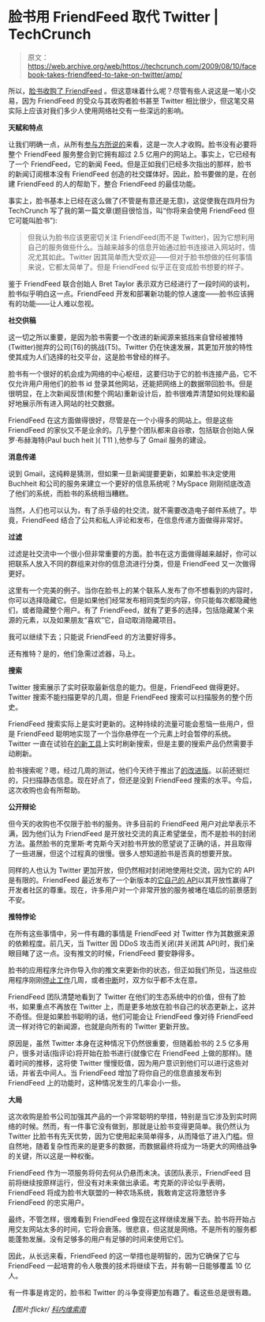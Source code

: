 # 脸书用 FriendFeed 取代 Twitter | TechCrunch

> 原文：<https://web.archive.org/web/https://techcrunch.com/2009/08/10/facebook-takes-friendfeed-to-take-on-twitter/amp/>

 <amp-img class="alignright size-full wp-image-91062 amp-wp-enforced-sizes i-amphtml-layout-intrinsic i-amphtml-layout-size-defined" title="picture-53" src="https://web.archive.org/web/20230404214239im_/https://techcrunch.com/wp-content/uploads/2009/08/picture-53.png" alt="picture-53" layout="intrinsic" i-amphtml-layout="intrinsic"><i-amphtml-sizer class="i-amphtml-sizer"></i-amphtml-sizer></amp-img> 所以，[脸书收购了 FriendFeed](https://web.archive.org/web/20230404214239/https://techcrunch.com/2009/08/10/facebook-acquires-friendfeed/) 。但这意味着什么呢？尽管有些人说这是一笔小交易，因为 FriendFeed 的受众与其收购者脸书甚至 Twitter 相比很少，但这笔交易实际上应该对我们多少人使用网络社交有一些深远的影响。

**天赋和特点**

让我们明确一点，从所有[参与方所说的](https://web.archive.org/web/20230404214239/https://techcrunch.com/2009/08/10/first-interview-after-acquisition-with-friendfeed-and-facebook/)来看，这是一次人才收购。脸书没有必要将整个 FriendFeed 服务整合到它拥有超过 2.5 亿用户的网站上。事实上，它已经有了一个 FriendFeed，它的新闻 Feed。但是正如我们已经多次指出的那样，脸书的新闻订阅根本没有 FriendFeed 创造的社交媒体好。因此，脸书要做的是，在创建 FriendFeed 的人的帮助下，整合 FriendFeed 的最佳功能。

事实上，脸书基本上已经在这么做了(不管是有意还是无意)，这促使我在四月份为 TechCrunch 写了我的第一篇文章(题目很恰当，叫“你将来会使用 FriendFeed 但它可能叫脸书”):

> 但我认为脸书应该更密切关注 FriendFeed(而不是 Twitter)，因为它想利用自己的服务做些什么。当越来越多的信息开始通过脸书连接进入网站时，情况尤其如此。Twitter 因其简单而大受欢迎——但对于脸书想做的任何事情来说，它都太简单了。但是 FriendFeed 似乎正在变成脸书想要的样子。

鉴于 FriendFeed 联合创始人 Bret Taylor 表示双方已经进行了一段时间的谈判，脸书似乎明白这一点。FriendFeed 开发和部署新功能的惊人速度——脸书应该拥有的功能——让人难以忽视。

**社交供稿**

这一切之所以重要，是因为脸书需要一个改进的新闻源来抵挡来自曾经被推特(Twitter)抛弃的公司(T6)的挑战(T5)。Twitter 仍在快速发展，其更加开放的特性使其成为人们选择的社交平台，这是脸书曾经的样子。

脸书有一个很好的机会成为网络的中心枢纽，这要归功于它的脸书连接产品，它不仅允许用户用他们的脸书 id 登录其他网站，还能把网络上的数据带回脸书。但是很明显，在上次新闻反馈(和整个网站)重新设计后，脸书很难弄清楚如何处理和最好地展示所有进入网站的社交数据。

FriendFeed 在这方面做得很好，尽管是在一个小得多的网站上。但是这些 FriendFeed 的家伙又不是业余的。几乎整个团队都来自谷歌，包括联合创始人保罗·布赫海特(Paul buch heit )( T11 ),他参与了 Gmail 服务的建设。

**消息传递**

说到 Gmail，这纯粹是猜测，但如果一旦新闻提要更新，如果脸书决定使用 Buchheit 和公司的服务来建立一个更好的信息系统呢？MySpace 刚刚彻底改造了他们的系统，而脸书的系统相当糟糕。

当然，人们也可以认为，有了杀手级的社交流，就不需要改造电子邮件系统了。毕竟，FriendFeed 结合了公共和私人评论和发布，在信息传递方面做得非常好。

**过滤**

过滤是社交流中一个很小但非常重要的方面。脸书在这方面做得越来越好，你可以把联系人放入不同的群组来对你的信息流进行分类，但是 FriendFeed 又一次做得更好。

这里有一个完美的例子。当你在脸书上的某个联系人发布了你不想看到的内容时，你可以选择隐藏它。但是如果他们经常发布相同类型的内容，你只能每次都隐藏他们，或者隐藏整个用户。有了 FriendFeed，就有了更多的选择，包括隐藏某个来源的元素，以及如果朋友“喜欢”它，自动取消隐藏项目。

我可以继续下去；只能说 FriendFeed 的方法要好得多。

还有推特？是的，他们急需过滤器，马上。

**搜索**

Twitter 搜索展示了实时获取最新信息的能力。但是，FriendFeed 做得更好。Twitter 搜索不能扫描更早的几周，但是 FriendFeed 搜索可以扫描服务的整个历史。

FriendFeed 搜索实际上是实时更新的。这种持续的流量可能会惹恼一些用户，但是 FriendFeed 聪明地实现了一个当你悬停在一个元素上时会暂停的系统。Twitter 一直在试验在[的新工具](https://web.archive.org/web/20230404214239/https://techcrunch.com/2009/07/23/twitter-unveils-a-live-updating-search-widget/)上实时刷新搜索，但是主要的搜索产品仍然需要手动刷新。

脸书搜索呢？嗯，经过几周的测试，他们今天终于推出了[的改进版](https://web.archive.org/web/20230404214239/https://techcrunch.com/2009/08/10/facebook-flips-the-switch-on-real-time-search-goes-after-twitter-where-it-hurts/)。以前还挺烂的，只扫描静态信息。现在好点了，但还是没到 FriendFeed 搜索的水平。今后，这次收购也会有所帮助。

**公开辩论**

但今天的收购也不仅限于脸书的服务。许多目前的 FriendFeed 用户对此举表示不满，因为他们认为 FriendFeed 是开放社交流的真正希望堡垒，而不是脸书的封闭方法。虽然脸书的克里斯·考克斯今天对脸书开放的愿望说了正确的话，并且取得了一些进展，但这个过程真的很慢。很多人想知道脸书是否真的想要开放。

同样的人也认为 Twitter 更加开放，但仍然相对封闭地使用社交流，因为它的 API 是有限的。FriendFeed 最近发布了一个新版本的[它自己的 API](https://web.archive.org/web/20230404214239/http://friendfeed.com/api/)以其开放性赢得了开发者社区的尊重。现在，许多用户对一个非常开放的服务被堵在墙后的前景感到不安。

**推特悖论**

在所有这些事情中，另一件有趣的事情是 FriendFeed 对 Twitter 作为其数据来源的依赖程度。前几天，当 Twitter 因 DDoS 攻击而关闭(并关闭其 API)时，我们亲眼目睹了这一点。没有推文的时候，FriendFeed 要安静得多。

脸书的应用程序允许你导入你的推文来更新你的状态，但正如我们所见，当这些应用程序刚刚[停止工作](https://web.archive.org/web/20230404214239/https://techcrunch.com/2009/07/01/twitters-popular-facebook-app-has-been-broken-or-exploited-for-days/)几周，或者[中断](https://web.archive.org/web/20230404214239/https://techcrunch.com/2009/07/29/new-twitter-cross-posts-to-facebook-have-users-bewildered/)时，双方似乎都不太在意。

FriendFeed 团队清楚地看到了 Twitter 在他们的生态系统中的价值，但有了脸书，如果重点不再放在 Twitter 上，而是更多地放在脸书自己的状态更新上，这并不奇怪。但是如果脸书聪明的话，他们可能会让 FriendFeed 像对待 FriendFeed 流一样对待它的新闻源，也就是向所有的 Twitter 更新开放。

原因是，虽然 Twitter 本身在这种情况下仍然很重要，但随着脸书的 2.5 亿多用户，很多对话(指评论)将开始在脸书进行(就像它在 FriendFeed 上做的那样)。随着时间的推移，这将使 Twitter 慢慢贬值，因为用户意识到他们可以进行这些对话，并省去中间人。当 FriendFeed 增加了将你自己的信息直接发布到 FriendFeed 上的功能时，这种情况发生的几率会小一些。

**大局**

这次收购是脸书公司加强其产品的一个非常聪明的举措，特别是当它涉及到实时网络的时候。然而，有一件事它没有做到，那就是让脸书变得更简单。我仍然认为 Twitter 比脸书有先天优势，因为它使用起来简单得多，从而降低了进入门槛。但自然地，随着复杂性而来的是更多的数据，而数据最终将成为一场更大的网络战争的关键，所以这是一种权衡。

FriendFeed 作为一项服务将何去何从仍悬而未决。该团队表示，FriendFeed 目前将继续按原样运行，但没有对未来做出承诺。考克斯的评论似乎表明，FriendFeed 将成为脸书大联盟的一种农场系统，我敢肯定这将激怒许多 FriendFeed 的忠实用户。

最终，不管怎样，很难看到 FriendFeed 像现在这样继续发展下去。脸书将开始占用交友网站太多的时间，它将会衰落。很悲哀，但这就是网络。不是所有的服务都能蓬勃发展。没有足够多的用户有足够的时间来使用它们。

因此，从长远来看，FriendFeed 的这一举措也是明智的，因为它确保了它与 FriendFeed 一起培育的令人敬畏的技术将继续下去，并有朝一日能够覆盖 10 亿人。

有一件事是肯定的，脸书和 Twitter 的斗争变得更加有趣了。看这些总是很有趣。

*【图片:flickr/ [科内维索南](https://web.archive.org/web/20230404214239/http://www.flickr.com/photos/cmogle/3574937175/)* 

<amp-analytics data-credentials="include" class="i-amphtml-layout-fixed i-amphtml-layout-size-defined" i-amphtml-layout="fixed"></amp-analytics>